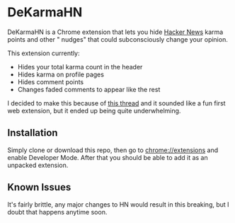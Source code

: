 # DeKarmaHN

DeKarmaHN is a Chrome extension that lets you hide [Hacker News](https://news.ycombinator.com) karma points and other "
nudges" that could subconsciously change your opinion.

This extension currently:

* Hides your total karma count in the header
* Hides karma on profile pages
* Hides comment points
* Changes faded comments to appear like the rest

I decided to make this because of [this thread](https://news.ycombinator.com/item?id=26205576) and it sounded like a fun
first web extension, but it ended up being quite underwhelming.

## Installation

Simply clone or download this repo, then go to [chrome://extensions](chrome://extensions) and enable Developer Mode.
After that you should be able to add it as an unpacked extension.

## Known Issues

It's fairly brittle, any major changes to HN would result in this breaking, but I doubt that happens anytime soon.
